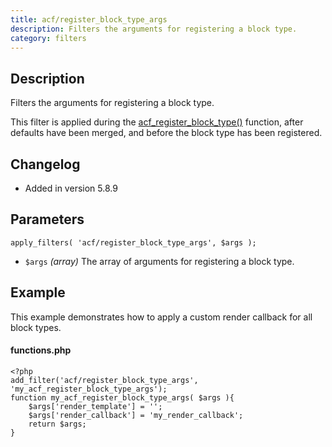 ```yaml
---
title: acf/register_block_type_args
description: Filters the arguments for registering a block type.
category: filters
---
```


## Description
Filters the arguments for registering a block type.

This filter is applied during the [acf_register_block_type()](https://www.advancedcustomfields.com/resources/acf_register_block_type/) function, after defaults have been merged, and before the block type has been registered.

## Changelog
- Added in version 5.8.9

## Parameters
```
apply_filters( 'acf/register_block_type_args', $args );
```
- `$args` *(array)* The array of arguments for registering a block type.

## Example
This example demonstrates how to apply a custom render callback for all block types.

#### functions.php
```
<?php
add_filter('acf/register_block_type_args', 'my_acf_register_block_type_args');
function my_acf_register_block_type_args( $args ){
	$args['render_template'] = '';
	$args['render_callback'] = 'my_render_callback';
    return $args;
}
```
